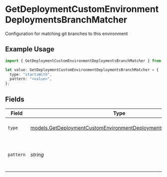 # GetDeploymentCustomEnvironmentDeploymentsBranchMatcher

Configuration for matching git branches to this environment

## Example Usage

```typescript
import { GetDeploymentCustomEnvironmentDeploymentsBranchMatcher } from "@vercel/sdk/models/getdeploymentop.js";

let value: GetDeploymentCustomEnvironmentDeploymentsBranchMatcher = {
  type: "startsWith",
  pattern: "<value>",
};
```

## Fields

| Field                                                                                                                                    | Type                                                                                                                                     | Required                                                                                                                                 | Description                                                                                                                              |
| ---------------------------------------------------------------------------------------------------------------------------------------- | ---------------------------------------------------------------------------------------------------------------------------------------- | ---------------------------------------------------------------------------------------------------------------------------------------- | ---------------------------------------------------------------------------------------------------------------------------------------- |
| `type`                                                                                                                                   | [models.GetDeploymentCustomEnvironmentDeploymentsResponse200Type](../models/getdeploymentcustomenvironmentdeploymentsresponse200type.md) | :heavy_check_mark:                                                                                                                       | The type of matching to perform                                                                                                          |
| `pattern`                                                                                                                                | *string*                                                                                                                                 | :heavy_check_mark:                                                                                                                       | The pattern to match against branch names                                                                                                |